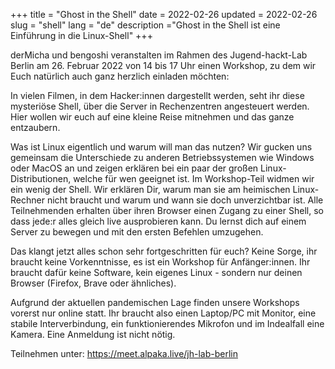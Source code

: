 +++
title = "Ghost in the Shell"
date = 2022-02-26
updated = 2022-02-26
slug = "shell"
lang = "de"
description ="Ghost in the Shell ist eine Einführung in die Linux-Shell"
+++

derMicha und bengoshi veranstalten im Rahmen des Jugend-hackt-Lab Berlin am 26. Februar 2022 von 14 bis 17 Uhr einen
Workshop, zu dem wir Euch natürlich auch ganz herzlich einladen möchten:

In vielen Filmen, in dem Hacker:innen dargestellt werden, seht ihr diese mysteriöse Shell, über die Server in
Rechenzentren angesteuert werden. Hier wollen wir euch auf eine kleine Reise mitnehmen und das ganze entzaubern.

Was ist Linux eigentlich und warum will man das nutzen? Wir gucken uns gemeinsam die Unterschiede zu anderen
Betriebssystemen wie Windows oder MacOS an und zeigen erklären bei ein paar der großen Linux-Distributionen, welche für
wen geeignet ist. Im Workshop-Teil widmen wir ein wenig der Shell. Wir erklären Dir, warum man sie am heimischen
Linux-Rechner nicht braucht und warum und wann sie doch unverzichtbar ist. Alle Teilnehmenden erhalten über ihren
Browser einen Zugang zu einer Shell, so dass jede:r alles gleich live ausprobieren kann. Du lernst dich auf einem Server
zu bewegen und mit den ersten Befehlen umzugehen.

Das klangt jetzt alles schon sehr fortgeschritten für euch? Keine Sorge, ihr braucht keine Vorkenntnisse, es ist ein
Workshop für Anfänger:innen. Ihr braucht dafür keine Software, kein eigenes Linux - sondern nur deinen Browser (Firefox,
Brave oder ähnliches).

Aufgrund der aktuellen pandemischen Lage finden unsere Workshops vorerst nur online statt. Ihr braucht also einen
Laptop/PC mit Monitor, eine stabile Interverbindung, ein funktionierendes Mikrofon und im Indealfall eine Kamera. Eine
Anmeldung ist nicht nötig.

Teilnehmen unter: https://meet.alpaka.live/jh-lab-berlin
